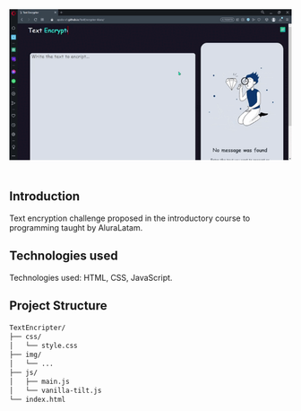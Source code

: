 <div align="center">
  <img src="./img/te.gif" alt="">
</div>
ㅤ


## Introduction
Text encryption challenge proposed in the introductory course to programming taught by AluraLatam.

## Technologies used
Technologies used: HTML, CSS, JavaScript.

## Project Structure
    TextEncripter/
    ├── css/
    │   └── style.css
    ├── img/
    │   └── ...
    ├── js/
    │   ├── main.js
    │   └── vanilla-tilt.js
    └── index.html